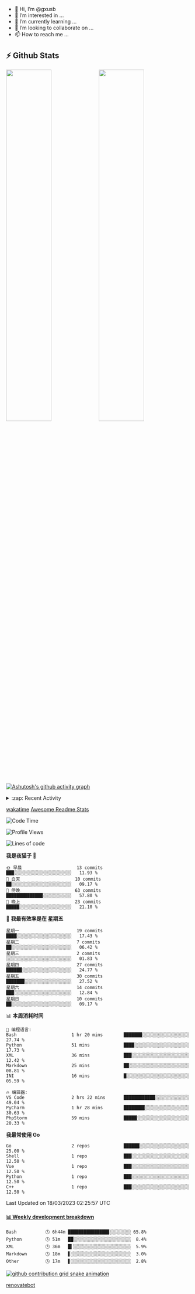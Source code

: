 - 👋 Hi, I’m @gxusb
- 👀 I’m interested in ...
- 🌱 I’m currently learning ...
- 💞️ I’m looking to collaborate on ...
- 📫 How to reach me ...

## ⚡ Github Stats

<p align="left">
  <img width="49.6%" src="https://github-readme-stats.vercel.app/api?username=gxusb&show_icons=true&theme=tokyonight&hide_border=true&locale=cn">
  <img width="49.6%" src="https://github-readme-streak-stats.herokuapp.com?user=gxusb&theme=dark&locale=zh&fire=92DD6B&ring=6FAFDD">
</p>

[![Ashutosh's github activity graph](https://github-readme-activity-graph.cyclic.app/graph?username=gxusb&bg_color=232323&color=ffffff&line=ebebeb&point=96d35f&area=true&hide_border=true)](https://github.com/ashutosh00710/github-readme-activity-graph)

<!---
<p align="left">
    <img width="49.5%" src="https://github-readme-stats.vercel.app/api?username=gxusb&show_icons=true&count_private=true&title_color=006400&text_color=000080&bg_color=30,00FFFF,40E0D0,00CED1&locale=cn">
  <img width="49.5%" src="https://github-readme-stats.vercel.app/api/top-langs/?username=gxusb&title_color=006400&text_color=000080&layout=compact&bg_color=30,00FFFF,40E0D0,00CED1&locale=cn">
</p>
--->

<details>
<summary>:zap: Recent Activity</summary>
<!--START_SECTION:activity-->

1. 🎉 Merged PR [#5](https://github.com/gxusb/gxusb/pull/5) in [gxusb/gxusb](https://github.com/gxusb/gxusb)
2. ❗️ Opened issue [#40](https://github.com/mengzonefire/twitter-media-downloader/issues/40) in [mengzonefire/twitter-media-downloader](https://github.com/mengzonefire/twitter-media-downloader)
3. 🗣 Commented on [#55](https://github.com/ourongxing/chatgpt-vercel/issues/55) in [ourongxing/chatgpt-vercel](https://github.com/ourongxing/chatgpt-vercel)
4. 🎉 Merged PR [#1](https://github.com/gxusb/gxusb/pull/1) in [gxusb/gxusb](https://github.com/gxusb/gxusb)
5. 🗣 Commented on [#62](https://github.com/nilaoda/N_m3u8DL-RE/issues/62) in [nilaoda/N_m3u8DL-RE](https://github.com/nilaoda/N_m3u8DL-RE)
6. 🗣 Commented on [#5](https://github.com/v03413/ServerStatus-Client/issues/5) in [v03413/ServerStatus-Client](https://github.com/v03413/ServerStatus-Client)
7. 🗣 Commented on [#5](https://github.com/v03413/ServerStatus-Client/issues/5) in [v03413/ServerStatus-Client](https://github.com/v03413/ServerStatus-Client)
8. ❗️ Opened issue [#5](https://github.com/v03413/ServerStatus-Client/issues/5) in [v03413/ServerStatus-Client](https://github.com/v03413/ServerStatus-Client)
9. ❗️ Opened issue [#2233](https://github.com/alist-org/alist/issues/2233) in [alist-org/alist](https://github.com/alist-org/alist)
10. ❗️ Opened issue [#194](https://github.com/cppla/ServerStatus/issues/194) in [cppla/ServerStatus](https://github.com/cppla/ServerStatus)

<!--END_SECTION:activity-->
</details>


[wakatime](https://wakatime.com/dashboard) [Awesome Readme Stats](https://github.com/marketplace/actions/profile-readme-development-stats)

<!--START_SECTION:waka-->
![Code Time](http://img.shields.io/badge/Code%20Time-68%20hrs%203%20mins-blue)

![Profile Views](http://img.shields.io/badge/%E4%B8%AA%E4%BA%BA%E8%B5%84%E6%96%99%E8%A7%82%E7%9C%8B%E6%AC%A1%E6%95%B0-195-blue)

![Lines of code](https://img.shields.io/badge/%E4%BB%8E%E3%80%8CHello%20World%E3%80%8D%E8%B5%B7%E6%88%91%E5%B7%B2%E7%BB%8F%E5%86%99%E4%BA%86-1.0%20thousand%20%E8%A1%8C%E4%BB%A3%E7%A0%81-blue)

**我是夜猫子 🦉** 

```text
🌞 早晨                     13 commits          ███░░░░░░░░░░░░░░░░░░░░░░   11.93 % 
🌆 白天                     10 commits          ██░░░░░░░░░░░░░░░░░░░░░░░   09.17 % 
🌃 傍晚                     63 commits          ██████████████░░░░░░░░░░░   57.80 % 
🌙 晚上                     23 commits          █████░░░░░░░░░░░░░░░░░░░░   21.10 % 
```
📅 **我最有效率是在 星期五** 

```text
星期一                      19 commits          ████░░░░░░░░░░░░░░░░░░░░░   17.43 % 
星期二                      7 commits           ██░░░░░░░░░░░░░░░░░░░░░░░   06.42 % 
星期三                      2 commits           ░░░░░░░░░░░░░░░░░░░░░░░░░   01.83 % 
星期四                      27 commits          ██████░░░░░░░░░░░░░░░░░░░   24.77 % 
星期五                      30 commits          ███████░░░░░░░░░░░░░░░░░░   27.52 % 
星期六                      14 commits          ███░░░░░░░░░░░░░░░░░░░░░░   12.84 % 
星期日                      10 commits          ██░░░░░░░░░░░░░░░░░░░░░░░   09.17 % 
```


📊 **本周消耗时间** 

```text
💬 编程语言: 
Bash                     1 hr 20 mins        ███████░░░░░░░░░░░░░░░░░░   27.74 % 
Python                   51 mins             ████░░░░░░░░░░░░░░░░░░░░░   17.73 % 
XML                      36 mins             ███░░░░░░░░░░░░░░░░░░░░░░   12.42 % 
Markdown                 25 mins             ██░░░░░░░░░░░░░░░░░░░░░░░   08.81 % 
INI                      16 mins             █░░░░░░░░░░░░░░░░░░░░░░░░   05.59 % 

🔥 编辑器: 
VS Code                  2 hrs 22 mins       ████████████░░░░░░░░░░░░░   49.04 % 
PyCharm                  1 hr 28 mins        ████████░░░░░░░░░░░░░░░░░   30.63 % 
PhpStorm                 59 mins             █████░░░░░░░░░░░░░░░░░░░░   20.33 % 
```

**我最常使用 Go** 

```text
Go                       2 repos             ██████░░░░░░░░░░░░░░░░░░░   25.00 % 
Shell                    1 repo              ███░░░░░░░░░░░░░░░░░░░░░░   12.50 % 
Vue                      1 repo              ███░░░░░░░░░░░░░░░░░░░░░░   12.50 % 
Python                   1 repo              ███░░░░░░░░░░░░░░░░░░░░░░   12.50 % 
C++                      1 repo              ███░░░░░░░░░░░░░░░░░░░░░░   12.50 % 
```




 Last Updated on 18/03/2023 02:25:57 UTC
<!--END_SECTION:waka-->

<!-- waka-box start -->
#### <a href="https://gist.github.com/595eec8ae8745b516c9a8ad8a265a100" target="_blank">📊 Weekly development breakdown</a>
```text
Bash           🕓 6h44m ███████████████▊░░░░░░░░ 65.8%
Python         🕓 51m   ██░░░░░░░░░░░░░░░░░░░░░░  8.4%
XML            🕓 36m   █▍░░░░░░░░░░░░░░░░░░░░░░  5.9%
Markdown       🕓 18m   ▋░░░░░░░░░░░░░░░░░░░░░░░  3.0%
Other          🕓 17m   ▋░░░░░░░░░░░░░░░░░░░░░░░  2.8%
```
<!-- Powered by https://github.com/YouEclipse/waka-box-go . -->
<!-- waka-box end -->

[![github contribution grid snake animation](https://raw.githubusercontent.com/gxusb/gxusb/output/github-contribution-grid-snake.svg)](https://github.com/gxusb)

<!---
gxusb/gxusb is a ✨ special ✨ repository because its `README.md` (this file) appears on your GitHub profile.
You can click the Preview link to take a look at your changes.
--->

[renovatebot](https://app.renovatebot.com/dashboard)
